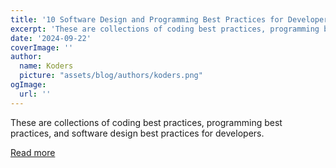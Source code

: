 ```yaml
---
title: '10 Software Design and Programming Best Practices for Developers'
excerpt: 'These are collections of coding best practices, programming best practices, and software design best practices for developers. '
date: '2024-09-22'
coverImage: ''
author:
  name: Koders
  picture: "assets/blog/authors/koders.png"
ogImage:
  url: ''
---
```


These are collections of coding best practices, programming best practices, and software design best practices for developers. 

[Read more](https://dev.to/somadevtoo/10-software-design-and-programming-best-practices-for-developers-ecn)
